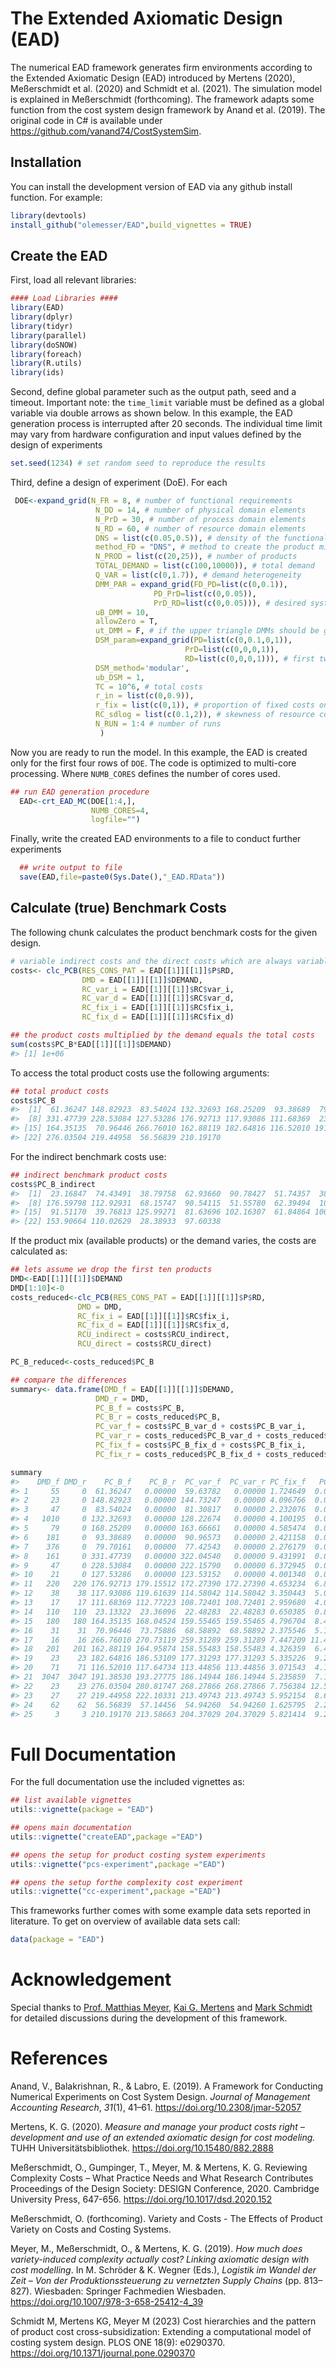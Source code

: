 
<!-- README.md is generated from README.Rmd. Please edit that file -->

# The Extended Axiomatic Design (EAD)

<!-- badges: start -->
<!-- badges: end -->

The numerical EAD framework generates firm environments according to the
Extended Axiomatic Design (EAD) introduced by Mertens (2020),
Meßerschmidt et al. (2020) and Schmidt et al. (2021). The simulation
model is explained in Meßerschmidt (forthcoming). The framework adapts
some function from the cost system design framework by Anand et
al. (2019). The original code in C# is available under
<https://github.com/vanand74/CostSystemSim>.

## Installation

You can install the development version of EAD via any github install
function. For example:

``` r
library(devtools)
install_github("olemesser/EAD",build_vignettes = TRUE)
```

## Create the EAD

First, load all relevant libraries:

``` r
#### Load Libraries ####
library(EAD)
library(dplyr)
library(tidyr)
library(parallel)
library(doSNOW)
library(foreach)
library(R.utils)
library(ids)
```

Second, define global parameter such as the output path, seed and a
timeout. Important note: the `time_limit` variable must be defined as a
global variable via double arrows as shown below. In this example, the
EAD generation process is interrupted after 20 seconds. The individual
time limit may vary from hardware configuration and input values defined
by the design of experiments

``` r
set.seed(1234) # set random seed to reproduce the results
```

Third, define a design of experiment (DoE). For each

``` r
 DOE<-expand_grid(N_FR = 8, # number of functional requirements
                   N_DD = 14, # number of physical domain elements
                   N_PrD = 30, # number of process domain elements
                   N_RD = 60, # number of resource domain elements
                   DNS = list(c(0.05,0.5)), # density of the functional product mix
                   method_FD = "DNS", # method to create the product mix
                   N_PROD = list(c(20,25)), # number of products
                   TOTAL_DEMAND = list(c(100,10000)), # total demand
                   Q_VAR = list(c(0,1.7)), # demand heterogeneity
                   DMM_PAR = expand_grid(FD_PD=list(c(0,0.1)),
                                PD_PrD=list(c(0,0.05)),
                                PrD_RD=list(c(0,0.05))), # desired system design complexity
                   uB_DMM = 10,
                   allowZero = T,
                   ut_DMM = F, # if the upper triangle DMMs should be generated too (DMM_FD_PrD,DMM_FD_RD,DMM_PD_RD)
                   DSM_param=expand_grid(PD=list(c(0,0.1,0,1)),
                                       PrD=list(c(0,0,0,1)),
                                       RD=list(c(0,0,0,1))), # first two entries refer to the density of the DSMs and the second pair to the cv if the DSM_method='modular' is used.
                   DSM_method='modular',
                   ub_DSM = 1,
                   TC = 10^6, # total costs
                   r_in = list(c(0,0.9)),
                   r_fix = list(c(0,1)), # proportion of fixed costs on total costs
                   RC_sdlog = list(c(0.1,2)), # skewness of resource costs
                   N_RUN = 1:4 # number of runs
                    )
```

Now you are ready to run the model. In this example, the EAD is created
only for the first four rows of `DOE`. The code is optimized to
multi-core processing. Where `NUMB_CORES` defines the number of cores
used.

``` r
## run EAD generation procedure
  EAD<-crt_EAD_MC(DOE[1:4,],
                  NUMB_CORES=4,
                  logfile="")
```

Finally, write the created EAD environments to a file to conduct further
experiments

``` r
  ## write output to file
  save(EAD,file=paste0(Sys.Date(),"_EAD.RData"))
```

## Calculate (true) Benchmark Costs

The following chunk calculates the product benchmark costs for the given
design.

``` r
# variable indirect costs and the direct costs which are always variable are summed up
costs<- clc_PCB(RES_CONS_PAT = EAD[[1]][[1]]$P$RD,
                DMD = EAD[[1]][[1]]$DEMAND,
                RC_var_i = EAD[[1]][[1]]$RC$var_i,
                RC_var_d = EAD[[1]][[1]]$RC$var_d,
                RC_fix_i = EAD[[1]][[1]]$RC$fix_i,
                RC_fix_d = EAD[[1]][[1]]$RC$fix_d)

## the product costs multiplied by the demand equals the total costs
sum(costs$PC_B*EAD[[1]][[1]]$DEMAND)
#> [1] 1e+06
```

To access the total product costs use the following arguments:

``` r
## total product costs
costs$PC_B
#>  [1]  61.36247 148.82923  83.54024 132.32693 168.25209  93.38689  79.70161
#>  [8] 331.47739 228.53084 127.53286 176.92713 117.93086 111.68369  23.13322
#> [15] 164.35135  70.96446 266.76010 162.88119 182.64816 116.52010 191.38530
#> [22] 276.03504 219.44958  56.56839 210.19170
```

For the indirect benchmark costs use:

``` r
## indirect benchmark product costs
costs$PC_B_indirect
#>  [1]  23.16847  74.43491  38.79758  62.93660  90.78427  51.74357  38.49441
#>  [8] 176.59798 112.92931  68.15747  90.54115  51.55780  62.39494  10.10507
#> [15]  91.51170  39.76813 125.99271  81.63696 102.16307  61.84864 100.88934
#> [22] 153.90664 110.02629  28.38933  97.60338
```

If the product mix (available products) or the demand varies, the costs
are calculated as:

``` r
## lets assume we drop the first ten products 
DMD<-EAD[[1]][[1]]$DEMAND
DMD[1:10]<-0
costs_reduced<-clc_PCB(RES_CONS_PAT = EAD[[1]][[1]]$P$RD,
               DMD = DMD,
               RC_fix_i = EAD[[1]][[1]]$RC$fix_i,
               RC_fix_d = EAD[[1]][[1]]$RC$fix_d,
               RCU_indirect = costs$RCU_indirect,
               RCU_direct = costs$RCU_direct)

PC_B_reduced<-costs_reduced$PC_B

## compare the differences
summary<- data.frame(DMD_f = EAD[[1]][[1]]$DEMAND,
                   DMD_r = DMD,
                   PC_B_f = costs$PC_B,
                   PC_B_r = costs_reduced$PC_B,
                   PC_var_f = costs$PC_B_var_d + costs$PC_B_var_i,
                   PC_var_r = costs_reduced$PC_B_var_d + costs_reduced$PC_B_var_i,
                   PC_fix_f = costs$PC_B_fix_d + costs$PC_B_fix_i,
                   PC_fix_r = costs_reduced$PC_B_fix_d + costs_reduced$PC_B_fix_i)

summary
#>    DMD_f DMD_r    PC_B_f    PC_B_r  PC_var_f  PC_var_r PC_fix_f   PC_fix_r
#> 1     55     0  61.36247   0.00000  59.63782   0.00000 1.724649  0.0000000
#> 2     23     0 148.82923   0.00000 144.73247   0.00000 4.096766  0.0000000
#> 3     47     0  83.54024   0.00000  81.30817   0.00000 2.232076  0.0000000
#> 4   1010     0 132.32693   0.00000 128.22674   0.00000 4.100195  0.0000000
#> 5     79     0 168.25209   0.00000 163.66661   0.00000 4.585474  0.0000000
#> 6    181     0  93.38689   0.00000  90.96573   0.00000 2.421158  0.0000000
#> 7    376     0  79.70161   0.00000  77.42543   0.00000 2.276179  0.0000000
#> 8    161     0 331.47739   0.00000 322.04540   0.00000 9.431991  0.0000000
#> 9     47     0 228.53084   0.00000 222.15790   0.00000 6.372945  0.0000000
#> 10    21     0 127.53286   0.00000 123.53152   0.00000 4.001340  0.0000000
#> 11   220   220 176.92713 179.15512 172.27390 172.27390 4.653234  6.8812256
#> 12    38    38 117.93086 119.61639 114.58042 114.58042 3.350443  5.0359720
#> 13    17    17 111.68369 112.77223 108.72401 108.72401 2.959680  4.0482182
#> 14   110   110  23.13322  23.36096  22.48283  22.48283 0.650385  0.8781312
#> 15   180   180 164.35135 168.04524 159.55465 159.55465 4.796704  8.4905938
#> 16    31    31  70.96446  73.75886  68.58892  68.58892 2.375546  5.1699419
#> 17    16    16 266.76010 270.73119 259.31289 259.31289 7.447209 11.4182988
#> 18   201   201 162.88119 164.95874 158.55483 158.55483 4.326359  6.4039145
#> 19    23    23 182.64816 186.53109 177.31293 177.31293 5.335226  9.2181601
#> 20    71    71 116.52010 117.64734 113.44856 113.44856 3.071543  4.1987831
#> 21  3047  3047 191.38530 193.27775 186.14944 186.14944 5.235859  7.1283125
#> 22    23    23 276.03504 280.81747 268.27866 268.27866 7.756384 12.5388120
#> 23    27    27 219.44958 222.10331 213.49743 213.49743 5.952154  8.6058776
#> 24    62    62  56.56839  57.14456  54.94260  54.94260 1.625795  2.2019632
#> 25     3     3 210.19170 213.58663 204.37029 204.37029 5.821414  9.2163356
```

# Full Documentation

For the full documentation use the included vignettes as:

``` r
## list available vignettes
utils::vignette(package = "EAD")

## opens main documentation
utils::vignette("createEAD",package ="EAD")

## opens the setup for product costing system experiments
utils::vignette("pcs-experiment",package ="EAD")

## opens the setup forthe complexity cost experiment
utils::vignette("cc-experiment",package ="EAD")
```

This frameworks further comes with some example data sets reported in
literature. To get on overview of available data sets call:

``` r
data(package = "EAD")
```

# Acknowledgement

Special thanks to [Prof. Matthias
Meyer](https://www.researchgate.net/profile/Matthias-Meyer-12 "Visit on Research Gate"),
[Kai G.
Mertens](https://www.researchgate.net/profile/Kai-G-Mertens "Visit on Research Gate")
and [Mark
Schmidt](https://www.researchgate.net/profile/Mark-Schmidt-19 "Visit on Research Gate")
for detailed discussions during the development of this framework.

# References

Anand, V., Balakrishnan, R., & Labro, E. (2019). A Framework for
Conducting Numerical Experiments on Cost System Design. *Journal of
Management Accounting Research*, *31*(1), 41–61.
<https://doi.org/10.2308/jmar-52057>

Mertens, K. G. (2020). *Measure and manage your product costs right –
development and use of an extended axiomatic design for cost modeling.*
TUHH Universitätsbibliothek. <https://doi.org/10.15480/882.2888>

Meßerschmidt, O., Gumpinger, T., Meyer, M. & Mertens, K. G. Reviewing
Complexity Costs – What Practice Needs and What Research Contributes
Proceedings of the Design Society: DESIGN Conference, 2020. Cambridge
University Press, 647-656. <https://doi.org/10.1017/dsd.2020.152>

Meßerschmidt, O. (forthcoming). Variety and Costs - The Effects of
Product Variety on Costs and Costing Systems.

Meyer, M., Meßerschmidt, O., & Mertens, K. G. (2019). *How much does
variety-induced complexity actually cost? Linking axiomatic design with
cost modelling*. In M. Schröder & K. Wegner (Eds.), *Logistik im Wandel
der Zeit – Von der Produktionssteuerung zu vernetzten Supply Chains*
(pp. 813–827). Wiesbaden: Springer Fachmedien Wiesbaden.
<https://doi.org/10.1007/978-3-658-25412-4_39>

Schmidt M, Mertens KG, Meyer M (2023) Cost hierarchies and the pattern
of product cost cross-subsidization: Extending a computational model of
costing system design. PLOS ONE 18(9): e0290370.
<https://doi.org/10.1371/journal.pone.0290370>
